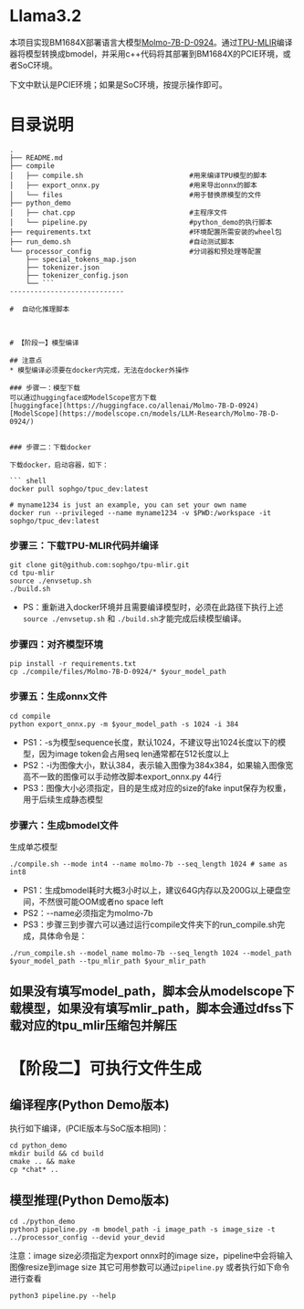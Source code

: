 # Llama3.2

本项目实现BM1684X部署语言大模型[Molmo-7B-D-0924](https://huggingface.co/allenai/Molmo-7B-D-0924)。通过[TPU-MLIR](https://github.com/sophgo/tpu-mlir)编译器将模型转换成bmodel，并采用c++代码将其部署到BM1684X的PCIE环境，或者SoC环境。

下文中默认是PCIE环境；如果是SoC环境，按提示操作即可。

# 目录说明
```
.
├── README.md
├── compile
│   ├── compile.sh                          #用来编译TPU模型的脚本
│   ├── export_onnx.py                      #用来导出onnx的脚本
│   └── files                               #用于替换原模型的文件
├── python_demo
│   ├── chat.cpp                            #主程序文件
│   └── pipeline.py                         #python_demo的执行脚本
├── requirements.txt                        #环境配置所需安装的wheel包
├── run_demo.sh                             #自动测试脚本
└── processor_config                        #分词器和预处理等配置
    ├── special_tokens_map.json
    ├── tokenizer.json
    ├── tokenizer_config.json
    └── ```
----------------------------

#  自动化推理脚本



# 【阶段一】模型编译

## 注意点
* 模型编译必须要在docker内完成，无法在docker外操作

### 步骤一：模型下载
可以通过huggingface或ModelScope官方下载
[huggingface](https://huggingface.co/allenai/Molmo-7B-D-0924)
[ModelScope](https://modelscope.cn/models/LLM-Research/Molmo-7B-D-0924/)


### 步骤二：下载docker

下载docker，启动容器，如下：

``` shell
docker pull sophgo/tpuc_dev:latest

# myname1234 is just an example, you can set your own name
docker run --privileged --name myname1234 -v $PWD:/workspace -it sophgo/tpuc_dev:latest
```

### 步骤三：下载TPU-MLIR代码并编译

``` shell
git clone git@github.com:sophgo/tpu-mlir.git
cd tpu-mlir
source ./envsetup.sh
./build.sh
```
* PS：重新进入docker环境并且需要编译模型时，必须在此路径下执行上述`source ./envsetup.sh` 和 `./build.sh`才能完成后续模型编译。

### 步骤四：对齐模型环境

``` shell
pip install -r requirements.txt
cp ./compile/files/Molmo-7B-D-0924/* $your_model_path
```

### 步骤五：生成onnx文件

``` shell
cd compile
python export_onnx.py -m $your_model_path -s 1024 -i 384
```

* PS1：-s为模型sequence长度，默认1024，不建议导出1024长度以下的模型，因为image token会占用seq len通常都在512长度以上
* PS2：-i为图像大小，默认384，表示输入图像为384x384，如果输入图像宽高不一致的图像可以手动修改脚本export_onnx.py 44行
* PS3：图像大小必须指定，目的是生成对应的size的fake input保存为权重，用于后续生成静态模型

### 步骤六：生成bmodel文件

生成单芯模型

``` shell
./compile.sh --mode int4 --name molmo-7b --seq_length 1024 # same as int8
```
* PS1：生成bmodel耗时大概3小时以上，建议64G内存以及200G以上硬盘空间，不然很可能OOM或者no space left
* PS2：--name必须指定为molmo-7b
* PS3：步骤三到步骤六可以通过运行compile文件夹下的run_compile.sh完成，具体命令是：
``` shell
./run_compile.sh --model_name molmo-7b --seq_length 1024 --model_path $your_model_path --tpu_mlir_path $your_mlir_path
```
如果没有填写model_path，脚本会从modelscope下载模型，如果没有填写mlir_path，脚本会通过dfss下载对应的tpu_mlir压缩包并解压
----------------------------

# 【阶段二】可执行文件生成

## 编译程序(Python Demo版本)
执行如下编译，(PCIE版本与SoC版本相同)：

```shell
cd python_demo
mkdir build && cd build
cmake .. && make
cp *chat* ..
```

## 模型推理(Python Demo版本)
```shell
cd ./python_demo
python3 pipeline.py -m bmodel_path -i image_path -s image_size -t ../processor_config --devid your_devid
```
注意：image size必须指定为export onnx时的image size，pipeline中会将输入图像resize到image size
其它可用参数可以通过`pipeline.py` 或者执行如下命令进行查看 
```shell
python3 pipeline.py --help
```
